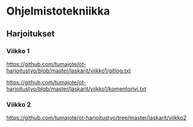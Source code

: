 # Ohjelmistotekniikka
## Harjoitukset
### Viikko 1
https://github.com/tumajote/ot-harjoitustyo/blob/master/laskarit/viikko1/gitlog.txt

https://github.com/tumajote/ot-harjoitustyo/blob/master/laskarit/viikko1/komentorivi.txt

### Viikko 2
https://github.com/tumajote/ot-harjoitustyo/tree/master/laskarit/viikko2
